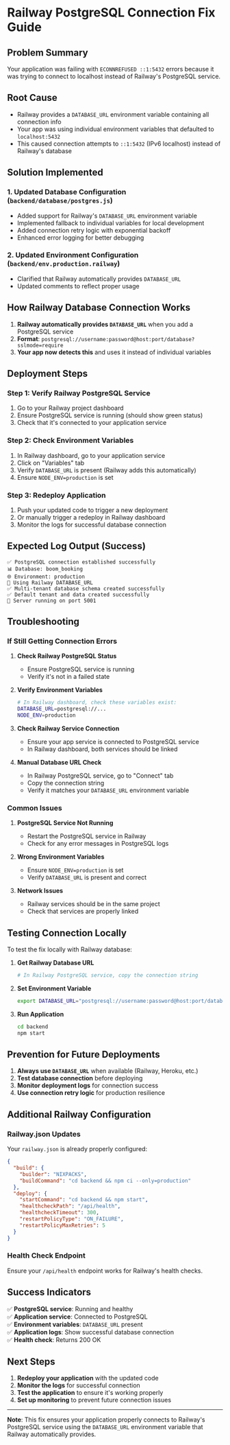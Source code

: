 # Railway PostgreSQL Connection Fix Guide

## Problem Summary
Your application was failing with `ECONNREFUSED ::1:5432` errors because it was trying to connect to localhost instead of Railway's PostgreSQL service.

## Root Cause
- Railway provides a `DATABASE_URL` environment variable containing all connection info
- Your app was using individual environment variables that defaulted to `localhost:5432`
- This caused connection attempts to `::1:5432` (IPv6 localhost) instead of Railway's database

## Solution Implemented

### 1. Updated Database Configuration (`backend/database/postgres.js`)
- Added support for Railway's `DATABASE_URL` environment variable
- Implemented fallback to individual variables for local development
- Added connection retry logic with exponential backoff
- Enhanced error logging for better debugging

### 2. Updated Environment Configuration (`backend/env.production.railway`)
- Clarified that Railway automatically provides `DATABASE_URL`
- Updated comments to reflect proper usage

## How Railway Database Connection Works

1. **Railway automatically provides `DATABASE_URL`** when you add a PostgreSQL service
2. **Format**: `postgresql://username:password@host:port/database?sslmode=require`
3. **Your app now detects this** and uses it instead of individual variables

## Deployment Steps

### Step 1: Verify Railway PostgreSQL Service
1. Go to your Railway project dashboard
2. Ensure PostgreSQL service is running (should show green status)
3. Check that it's connected to your application service

### Step 2: Check Environment Variables
1. In Railway dashboard, go to your application service
2. Click on "Variables" tab
3. Verify `DATABASE_URL` is present (Railway adds this automatically)
4. Ensure `NODE_ENV=production` is set

### Step 3: Redeploy Application
1. Push your updated code to trigger a new deployment
2. Or manually trigger a redeploy in Railway dashboard
3. Monitor the logs for successful database connection

## Expected Log Output (Success)
```
✅ PostgreSQL connection established successfully
📊 Database: boom_booking
🌐 Environment: production
🚀 Using Railway DATABASE_URL
✅ Multi-tenant database schema created successfully
✅ Default tenant and data created successfully
🚀 Server running on port 5001
```

## Troubleshooting

### If Still Getting Connection Errors

1. **Check Railway PostgreSQL Status**
   - Ensure PostgreSQL service is running
   - Verify it's not in a failed state

2. **Verify Environment Variables**
   ```bash
   # In Railway dashboard, check these variables exist:
   DATABASE_URL=postgresql://...
   NODE_ENV=production
   ```

3. **Check Railway Service Connection**
   - Ensure your app service is connected to PostgreSQL service
   - In Railway dashboard, both services should be linked

4. **Manual Database URL Check**
   - In Railway PostgreSQL service, go to "Connect" tab
   - Copy the connection string
   - Verify it matches your `DATABASE_URL` environment variable

### Common Issues

1. **PostgreSQL Service Not Running**
   - Restart the PostgreSQL service in Railway
   - Check for any error messages in PostgreSQL logs

2. **Wrong Environment Variables**
   - Ensure `NODE_ENV=production` is set
   - Verify `DATABASE_URL` is present and correct

3. **Network Issues**
   - Railway services should be in the same project
   - Check that services are properly linked

## Testing Connection Locally

To test the fix locally with Railway database:

1. **Get Railway Database URL**
   ```bash
   # In Railway PostgreSQL service, copy the connection string
   ```

2. **Set Environment Variable**
   ```bash
   export DATABASE_URL="postgresql://username:password@host:port/database?sslmode=require"
   ```

3. **Run Application**
   ```bash
   cd backend
   npm start
   ```

## Prevention for Future Deployments

1. **Always use `DATABASE_URL`** when available (Railway, Heroku, etc.)
2. **Test database connection** before deploying
3. **Monitor deployment logs** for connection success
4. **Use connection retry logic** for production resilience

## Additional Railway Configuration

### Railway.json Updates
Your `railway.json` is already properly configured:
```json
{
  "build": {
    "builder": "NIXPACKS",
    "buildCommand": "cd backend && npm ci --only=production"
  },
  "deploy": {
    "startCommand": "cd backend && npm start",
    "healthcheckPath": "/api/health",
    "healthcheckTimeout": 300,
    "restartPolicyType": "ON_FAILURE",
    "restartPolicyMaxRetries": 5
  }
}
```

### Health Check Endpoint
Ensure your `/api/health` endpoint works for Railway's health checks.

## Success Indicators

✅ **PostgreSQL service**: Running and healthy  
✅ **Application service**: Connected to PostgreSQL  
✅ **Environment variables**: `DATABASE_URL` present  
✅ **Application logs**: Show successful database connection  
✅ **Health check**: Returns 200 OK  

## Next Steps

1. **Redeploy your application** with the updated code
2. **Monitor the logs** for successful connection
3. **Test the application** to ensure it's working properly
4. **Set up monitoring** to prevent future connection issues

---

**Note**: This fix ensures your application properly connects to Railway's PostgreSQL service using the `DATABASE_URL` environment variable that Railway automatically provides.
